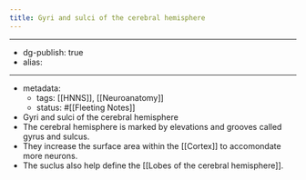 ```yaml
---
title: Gyri and sulci of the cerebral hemisphere
---
```


- --
- dg-publish: true
- alias:
- --
- metadata:
	- tags: [[HNNS]], [[Neuroanatomy]]
	- status: #[[Fleeting Notes]]
- Gyri and sulci of the cerebral hemisphere
- The cerebral hemisphere is marked by elevations and grooves called gyrus and sulcus.
- They increase the surface area within the [[Cortex]] to accomondate more neurons.
- The suclus also help define the [[Lobes of the cerebral hemisphere]].